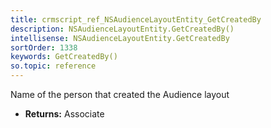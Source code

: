 ```yaml
---
title: crmscript_ref_NSAudienceLayoutEntity_GetCreatedBy
description: NSAudienceLayoutEntity.GetCreatedBy()
intellisense: NSAudienceLayoutEntity.GetCreatedBy
sortOrder: 1338
keywords: GetCreatedBy()
so.topic: reference
---
```



Name of the person that created the Audience layout



* **Returns:** Associate


